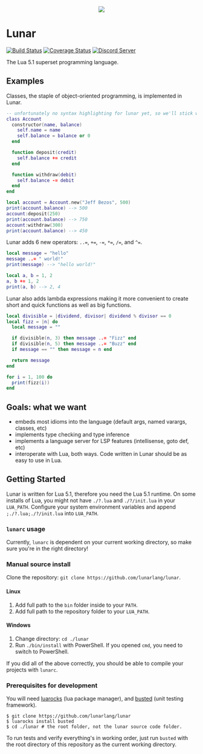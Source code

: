 <div align="center"><img src="https://i.imgur.com/xVujd8N.png"/></div>

# Lunar
[![Build Status](https://travis-ci.org/lunarlang/lunar.svg?branch=master)](https://travis-ci.org/lunarlang/lunar)
[![Coverage Status](https://coveralls.io/repos/github/lunarlang/lunar/badge.svg?branch=master)](https://coveralls.io/github/lunarlang/lunar?branch=master)
[![Discord Server](https://discordapp.com/api/guilds/517093929770942474/embed.png)](https://discord.gg/CHFC3pS)

The Lua 5.1 superset programming language.

## Examples
Classes, the staple of object-oriented programming, is implemented in Lunar.
```lua
-- unfortunately no syntax highlighting for lunar yet, so we'll stick with lua
class Account
  constructor(name, balance)
    self.name = name
    self.balance = balance or 0
  end

  function deposit(credit)
    self.balance += credit
  end

  function withdraw(debit)
    self.balance -= debit
  end
end

local account = Account.new("Jeff Bezos", 500)
print(account.balance) --> 500
account:deposit(250)
print(account.balance) --> 750
account:withdraw(300)
print(account.balance) --> 450
```

Lunar adds 6 new operators: `..=`, `+=`, `-=`, `*=`, `/=`, and `^=`.
```lua
local message = "hello"
message ..= " world!"
print(message) --> "hello world!"

local a, b = 1, 2
a, b += 1, 2
print(a, b) --> 2, 4
```

Lunar also adds lambda expressions making it more convenient to create short and quick functions as well as big functions.
```lua
local divisible = |dividend, divisor| dividend % divisor == 0
local fizz = |n| do
  local message = ""

  if divisible(n, 3) then message ..= "Fizz" end
  if divisible(n, 5) then message ..= "Buzz" end
  if message == "" then message = n end

  return message
end

for i = 1, 100 do
  print(fizz(i))
end
```

## Goals: what we want
  - embeds most idioms into the language (default args, named varargs, classes, etc)
  - implements type checking and type inference
  - implements a language server for LSP features (intellisense, goto def, etc)
  - interoperate with Lua, both ways. Code written in Lunar should be as easy to use in Lua.

## Getting Started
Lunar is written for Lua 5.1, therefore you need the Lua 5.1 runtime. On some installs of Lua, you might not have `./?.lua` and `./?/init.lua` in your `LUA_PATH`. Configure your system environment variables and append `;./?.lua;./?/init.lua` into `LUA_PATH`.

### `lunarc` usage
Currently, `lunarc` is dependent on your current working directory, so make sure you're in the right directory!

### Manual source install
Clone the repository: `git clone https://github.com/lunarlang/lunar`.

#### Linux
  1. Add full path to the `bin` folder inside to your `PATH`.
  2. Add full path to the repository folder to your `LUA_PATH`.

#### Windows
  1. Change directory: `cd ./lunar`
  2. Run `./bin/install` with PowerShell. If you opened `cmd`, you need to switch to PowerShell.

If you did all of the above correctly, you should be able to compile your projects with `lunarc`.

### Prerequisites for development
You will need [luarocks](https://luarocks.org/) (lua package manager), and [busted](http://olivinelabs.com/busted/) (unit testing framework).
```
$ git clone https://github.com/lunarlang/lunar
$ luarocks install busted
$ cd ./lunar # the root folder, not the lunar source code folder.
```

To run tests and verify everything's in working order, just run `busted` with the root directory of this repository as the current working directory.
